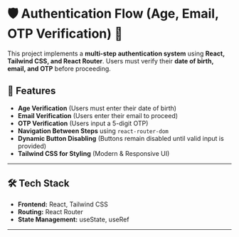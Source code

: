 # 🛡️ Authentication Flow (Age, Email, OTP Verification) 🔐

This project implements a **multi-step authentication system** using **React, Tailwind CSS, and React Router**. Users must verify their **date of birth, email, and OTP** before proceeding.

## 🚀 Features
- **Age Verification** (Users must enter their date of birth)
- **Email Verification** (Users enter their email to proceed)
- **OTP Verification** (Users input a 5-digit OTP)
- **Navigation Between Steps** using `react-router-dom`
- **Dynamic Button Disabling** (Buttons remain disabled until valid input is provided)
- **Tailwind CSS for Styling** (Modern & Responsive UI)

---

## 🛠️ Tech Stack  
- **Frontend:** React, Tailwind CSS  
- **Routing:** React Router  
- **State Management:** useState, useRef  

---


